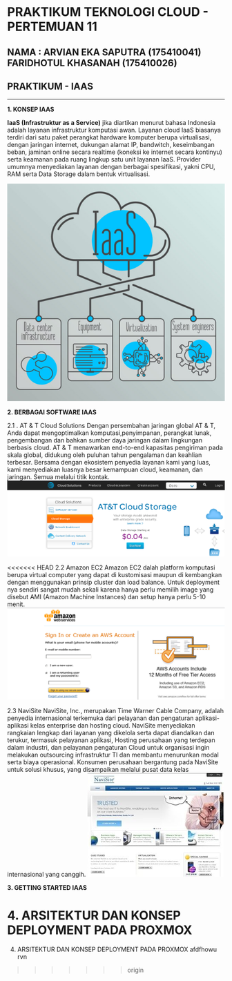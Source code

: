 # PRAKTIKUM TEKNOLOGI CLOUD - PERTEMUAN 11

## NAMA : ARVIAN EKA SAPUTRA (175410041) FARIDHOTUL KHASANAH (175410026)
## PRAKTIKUM - IAAS
---------------------------------------------
**1. KONSEP IAAS**

**IaaS (Infrastruktur as a Service)** jika diartikan menurut bahasa Indonesia adalah layanan infrastruktur komputasi awan. Layanan cloud IaaS biasanya terdiri dari satu paket perangkat hardware komputer berupa virtualisasi, dengan jaringan internet, dukungan alamat IP, bandwitch, keseimbangan beban, jaminan online secara realtime (koneksi ke internet secara kontinyu) serta keamanan pada ruang lingkup satu unit layanan IaaS. Provider umumnya menyediakan layanan dengan berbagai spesifikasi, yakni CPU, RAM serta Data Storage dalam bentuk virtualisasi.

![gambar Konsep](konsep-Cloud-IaaS.jpg)

**2. BERBAGAI SOFTWARE IAAS**

2.1 . AT & T Cloud Solutions
Dengan persembahan jaringan global AT & T, Anda dapat mengoptimalkan komputasi,penyimpanan, perangkat lunak, pengembangan dan bahkan sumber daya jaringan dalam lingkungan berbasis cloud. AT & T menawarkan end-to-end kapasitas pengiriman pada skala global, didukung oleh puluhan tahun pengalaman dan keahlian terbesar. Bersama dengan ekosistem penyedia layanan kami yang luas, kami menyediakan luasnya besar kemampuan cloud, keamanan, dan jaringan. Semua melalui titik kontak.
![gambar contoh](AT&TCloudSolution.png)

<<<<<<< HEAD
2.2 Amazon EC2
Amazon EC2 dalah platform komputasi berupa virtual computer yang dapat di kustomisasi maupun di kembangkan dengan menggunakan prinsip cluster dan load balance. Untuk deployment nya sendiri sangat mudah sekali karena hanya perlu memilih image yang disebut AMI (Amazon Machine Instances) dan setup hanya perlu 5-10 menit.
![gambar contoh](amazon.png)

2.3  NaviSite
NaviSite, Inc., merupakan Time Warner Cable Company, adalah penyedia internasional terkemuka dari pelayanan dan pengaturan aplikasi-aplikasi kelas enterprise dan hosting cloud. NaviSite menyediakan rangkaian lengkap dari layanan yang dikelola serta dapat diandalkan dan terukur, termasuk pelayanan aplikasi, Hosting perusahaan yang terdepan dalam industri, dan pelayanan pengaturan Cloud untuk organisasi ingin melakukan outsourcing infrastruktur TI dan membantu menurunkan modal serta biaya operasional. Konsumen perusahaan bergantung pada NaviSite untuk solusi khusus, yang disampaikan melalui pusat data kelas internasional yang canggih.
![gambar contoh](navisite.png)

**3. GETTING STARTED IAAS**

**4. ARSITEKTUR DAN KONSEP DEPLOYMENT PADA PROXMOX**
=======
4. ARSITEKTUR DAN KONSEP DEPLOYMENT PADA PROXMOX
afdfhowu rvn
>>>>>>> origin
